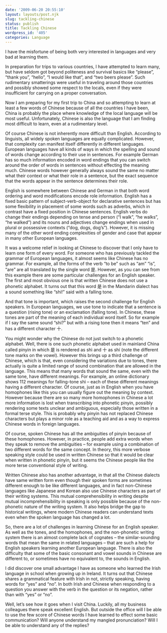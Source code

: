 ```yaml
---
date: '2009-06-20 20:55:10'
layout: layouts/post.njk
slug: tackling-chinese
status: publish
title: Tackling Chinese
wordpress_id: '405'
categories: Language
---
```


I have the misfortune of being both very interested in languages and very bad at learning them.

In preparation for trips to various countries, I have attempted to learn many, but have seldom got beyond politeness and survival basics like “please”, “thank you”, “hello”, “I would like that”, and “two beers please”.  Such rudimentary smatterings were useful in traveling around those countries and possibly showed some respect to the locals, even if they were insufficient for carrying on a proper conversation.

Now I am preparing for my first trip to China and so attempting to learn at least a few words of Chinese because of all the countries I have been, China is probably the place where knowledge of the local language will be most useful.  Unfortunately, Chinese is also the language that I am finding most difficult to learn, even at a rudimentary level.

Of course Chinese is not inherently more difficult than English.  According to linguists, all widely spoken languages are equally complicated.  However, that complexity can manifest itself differently in different languages.  European languages have all kinds of ways in which the spelling and sound of words change according to their use in sentences.  For example German has so much information encoded in word endings that you can switch around the order of words in sentences without effecting the meaning much.  Chinese words however generally always sound the same no matter what their context or what their role in a sentence, but the exact sequence that the words appear in the sentence determines their role.

English is somewhere between Chinese and German in that both word ordering and word modifications encode role information.  English has a fixed basic pattern of subject-verb-object for declarative sentences but has some flexibility in placement of some words such as adverbs, which in contrast have a fixed position in Chinese sentences.  English verbs do change their endings depending on tense and person (“I walk”, “he walks”, “he walked”) and its nouns and adjectives change endings when used in plural or possessive contexts (“dog, dogs, dog’s”).  However, it is missing many of the other word ending complexities of gender and case that appear in many other European languages.

It was a welcome relief in looking at Chinese to discover that I only have to learn one form of every word.  For someone who has previously tackled the grammar of European languages, it almost seems like Chinese has no grammar.  For example, all the forms of the verb “to be” such as “am” “is”, “are” are all translated by the single word 是.  However, as you can see from this example there are some particular challenges for an English speaker.  The first and most obvious one is that written Chinese does not use a phonetic alphabet.  It turns out that this word 是 in the Mandarin dialect has a sound something like “shi!” said with a falling tone.

And that tone is important, which raises the second challenge for English speakers.  In European languages, we use tone to indicate that a sentence is a question (rising tone) or an exclamation (falling tone).  In Chinese, these tones are part of the meaning of each individual word itself.  So for example if I say the same sound “shi?” but with a rising tone then it means “ten” and has a different character 十.

You might wonder why the Chinese do not just switch to a phonetic alphabet.  Well, there is one such phonetic alphabet used in mainland China called pinyin in which 是 is rendered as shì and 十 as shí (note the different tone marks on the vowel).  However this brings up a third challenge of Chinese, which is that, even considering the variations due to tones, there actually is quite a limited range of sound combination that are allowed in the language.  This means that many words that sound the same, even with the same tone, have different meanings.  For example, an online dictionary shows 112 meanings for falling-tone shì – each of these different meanings having a different character.  Of course, just as in English when you have homophones like this you can usually figure out the meaning by context.  However because there are so many more homophones in Chinese a lot more information is lost when transcribing into phonetic pinyin, possibly rendering some texts unclear and ambiguous, especially those written in a formal terse style.  This is probably why pinyin has not replaced Chinese characters but plays a minor role as a teaching aid and as a way to express Chinese words in foreign languages.

Of course, spoken Chinese has all the ambiguities of pinyin because of these homophones.  However, in practice, people add extra words when they speak to remove the ambiguities – for example using a combination of two different words for the same concept.  In theory, this more verbose speaking style could be used in written Chinese so that it would be clear when written in phonetic pinyin, but it seems the Chinese people like the more terse conventional style of writing.

Written Chinese also has another advantage, in that all the Chinese dialects have same written form even though their spoken forms are sometimes different enough to be like different languages, and in fact non-Chinese languages like Japanese and Korean also use Chinese characters as part of their writing systems.  This mutual comprehensibility in writing despite mutual incomprehensibility in speaking is only possible because of the non-phonetic nature of the writing system.  It also helps bridge the gap to historical writings, where modern Chinese readers can understand texts even when the spoken language has changed a lot.

So, there are a lot of challenges in learning Chinese for an English speaker.  As well as the tones, and the homophones, and the non-phonetic writing system there is an almost complete lack of cognates – the similar-sounding words that mean the same in related languages – that are such a help for English speakers learning another European language.  There is also the difficulty that some of the basic consonant and vowel sounds in Chinese are different to, or sometimes have no equivalent to, the sounds in English.

I did discover one small advantage I have as someone who learned the Irish language in school when growing up in Ireland.  It turns out that Chinese shares a grammatical feature with Irish in not, strictly speaking, having words for “yes” and “no”.  In both Irish and Chinese when responding to a question you answer with the verb in the question or its negation, rather than with “yes” or “no”.

Well, let’s see how it goes when I visit China.  Luckily, all my business colleagues there speak excellent English.  But outside the office will I be able to use the few score of Chinese words I have learned to effect some basic communication?  Will anyone understand my mangled pronunciation?  Will I be able to understand any of the replies?

